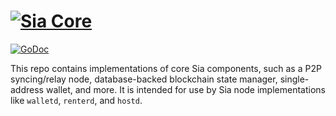 # [![Sia Core](https://sia.tech/assets/banners/sia-banner-core.png)](http://sia.tech)

[![GoDoc](https://godoc.org/go.sia.tech/coreutils?status.svg)](https://godoc.org/go.sia.tech/coreutils)

This repo contains implementations of core Sia components, such as a P2P syncing/relay node, database-backed blockchain state manager, single-address wallet, and more. It is intended for use by Sia node implementations like `walletd`, `renterd`, and `hostd`.
